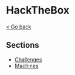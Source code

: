 # HackTheBox

[< Go back](../README.md)

## Sections

- [Challenges](Challenges/README.md)
- [Machines](Machines/README.md)
